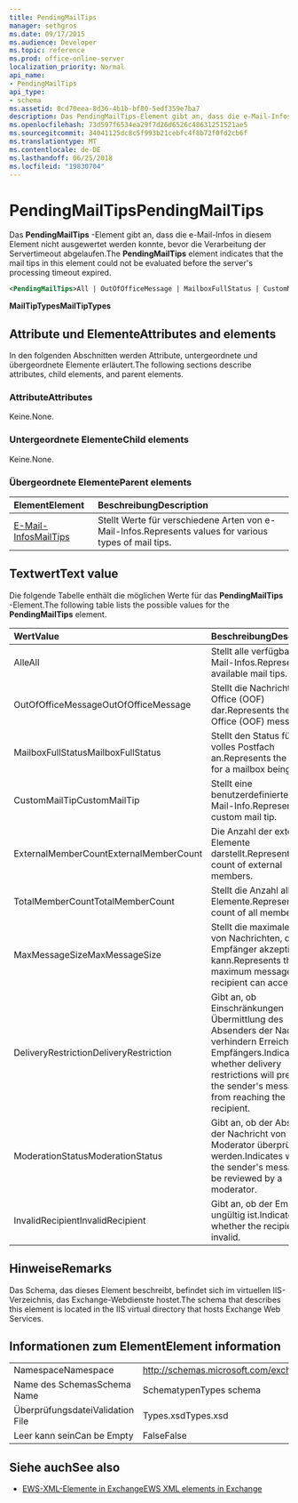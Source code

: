 ```yaml
---
title: PendingMailTips
manager: sethgros
ms.date: 09/17/2015
ms.audience: Developer
ms.topic: reference
ms.prod: office-online-server
localization_priority: Normal
api_name:
- PendingMailTips
api_type:
- schema
ms.assetid: 0cd70eea-8d36-4b1b-bf80-5edf359e7ba7
description: Das PendingMailTips-Element gibt an, dass die e-Mail-Infos in diesem Element nicht ausgewertet werden konnte, bevor die Verarbeitung der Servertimeout abgelaufen.
ms.openlocfilehash: 73d597f6534ea29f7d26d6526c48631251521ae5
ms.sourcegitcommit: 34041125dc8c5f993b21cebfc4f8b72f0fd2cb6f
ms.translationtype: MT
ms.contentlocale: de-DE
ms.lasthandoff: 06/25/2018
ms.locfileid: "19830704"
---
```

# <a name="pendingmailtips"></a><span data-ttu-id="88f1d-103">PendingMailTips</span><span class="sxs-lookup"><span data-stu-id="88f1d-103">PendingMailTips</span></span>

<span data-ttu-id="88f1d-104">Das **PendingMailTips** -Element gibt an, dass die e-Mail-Infos in diesem Element nicht ausgewertet werden konnte, bevor die Verarbeitung der Servertimeout abgelaufen.</span><span class="sxs-lookup"><span data-stu-id="88f1d-104">The **PendingMailTips** element indicates that the mail tips in this element could not be evaluated before the server's processing timeout expired.</span></span> 
  
```XML
<PendingMailTips>All | OutOfOfficeMessage | MailboxFullStatus | CustomMailTip | ExternalMemberCount | TotalMemberCount | MaxMessageSize | DeliveryRestriction | ModerateStatus | InvalidRecipient</PendingMailTips>
```

 <span data-ttu-id="88f1d-105">**MailTipTypes**</span><span class="sxs-lookup"><span data-stu-id="88f1d-105">**MailTipTypes**</span></span>
## <a name="attributes-and-elements"></a><span data-ttu-id="88f1d-106">Attribute und Elemente</span><span class="sxs-lookup"><span data-stu-id="88f1d-106">Attributes and elements</span></span>

<span data-ttu-id="88f1d-107">In den folgenden Abschnitten werden Attribute, untergeordnete und übergeordnete Elemente erläutert.</span><span class="sxs-lookup"><span data-stu-id="88f1d-107">The following sections describe attributes, child elements, and parent elements.</span></span>
  
### <a name="attributes"></a><span data-ttu-id="88f1d-108">Attribute</span><span class="sxs-lookup"><span data-stu-id="88f1d-108">Attributes</span></span>

<span data-ttu-id="88f1d-109">Keine.</span><span class="sxs-lookup"><span data-stu-id="88f1d-109">None.</span></span>
  
### <a name="child-elements"></a><span data-ttu-id="88f1d-110">Untergeordnete Elemente</span><span class="sxs-lookup"><span data-stu-id="88f1d-110">Child elements</span></span>

<span data-ttu-id="88f1d-111">Keine.</span><span class="sxs-lookup"><span data-stu-id="88f1d-111">None.</span></span>
  
### <a name="parent-elements"></a><span data-ttu-id="88f1d-112">Übergeordnete Elemente</span><span class="sxs-lookup"><span data-stu-id="88f1d-112">Parent elements</span></span>

|<span data-ttu-id="88f1d-113">**Element**</span><span class="sxs-lookup"><span data-stu-id="88f1d-113">**Element**</span></span>|<span data-ttu-id="88f1d-114">**Beschreibung**</span><span class="sxs-lookup"><span data-stu-id="88f1d-114">**Description**</span></span>|
|:-----|:-----|
|[<span data-ttu-id="88f1d-115">E-Mail-Infos</span><span class="sxs-lookup"><span data-stu-id="88f1d-115">MailTips</span></span>](mailtips.md) <br/> |<span data-ttu-id="88f1d-116">Stellt Werte für verschiedene Arten von e-Mail-Infos.</span><span class="sxs-lookup"><span data-stu-id="88f1d-116">Represents values for various types of mail tips.</span></span>  <br/> |
   
## <a name="text-value"></a><span data-ttu-id="88f1d-117">Textwert</span><span class="sxs-lookup"><span data-stu-id="88f1d-117">Text value</span></span>

<span data-ttu-id="88f1d-118">Die folgende Tabelle enthält die möglichen Werte für das **PendingMailTips** -Element.</span><span class="sxs-lookup"><span data-stu-id="88f1d-118">The following table lists the possible values for the **PendingMailTips** element.</span></span> 
  
|<span data-ttu-id="88f1d-119">**Wert**</span><span class="sxs-lookup"><span data-stu-id="88f1d-119">**Value**</span></span>|<span data-ttu-id="88f1d-120">**Beschreibung**</span><span class="sxs-lookup"><span data-stu-id="88f1d-120">**Description**</span></span>|
|:-----|:-----|
|<span data-ttu-id="88f1d-121">Alle</span><span class="sxs-lookup"><span data-stu-id="88f1d-121">All</span></span>  <br/> |<span data-ttu-id="88f1d-122">Stellt alle verfügbaren e-Mail-Infos.</span><span class="sxs-lookup"><span data-stu-id="88f1d-122">Represents all available mail tips.</span></span>  <br/> |
|<span data-ttu-id="88f1d-123">OutOfOfficeMessage</span><span class="sxs-lookup"><span data-stu-id="88f1d-123">OutOfOfficeMessage</span></span>  <br/> |<span data-ttu-id="88f1d-124">Stellt die Nachricht Out of Office (OOF) dar.</span><span class="sxs-lookup"><span data-stu-id="88f1d-124">Represents the Out of Office (OOF) message.</span></span>  <br/> |
|<span data-ttu-id="88f1d-125">MailboxFullStatus</span><span class="sxs-lookup"><span data-stu-id="88f1d-125">MailboxFullStatus</span></span>  <br/> |<span data-ttu-id="88f1d-126">Stellt den Status für ein volles Postfach an.</span><span class="sxs-lookup"><span data-stu-id="88f1d-126">Represents the status for a mailbox being full.</span></span>  <br/> |
|<span data-ttu-id="88f1d-127">CustomMailTip</span><span class="sxs-lookup"><span data-stu-id="88f1d-127">CustomMailTip</span></span>  <br/> |<span data-ttu-id="88f1d-128">Stellt eine benutzerdefinierte e-Mail-Info.</span><span class="sxs-lookup"><span data-stu-id="88f1d-128">Represents a custom mail tip.</span></span>  <br/> |
|<span data-ttu-id="88f1d-129">ExternalMemberCount</span><span class="sxs-lookup"><span data-stu-id="88f1d-129">ExternalMemberCount</span></span>  <br/> |<span data-ttu-id="88f1d-130">Die Anzahl der externen Elemente darstellt.</span><span class="sxs-lookup"><span data-stu-id="88f1d-130">Represents the count of external members.</span></span>  <br/> |
|<span data-ttu-id="88f1d-131">TotalMemberCount</span><span class="sxs-lookup"><span data-stu-id="88f1d-131">TotalMemberCount</span></span>  <br/> |<span data-ttu-id="88f1d-132">Stellt die Anzahl aller Elemente.</span><span class="sxs-lookup"><span data-stu-id="88f1d-132">Represents the count of all members.</span></span>  <br/> |
|<span data-ttu-id="88f1d-133">MaxMessageSize</span><span class="sxs-lookup"><span data-stu-id="88f1d-133">MaxMessageSize</span></span>  <br/> |<span data-ttu-id="88f1d-134">Stellt die maximale Größe von Nachrichten, die ein Empfänger akzeptieren kann.</span><span class="sxs-lookup"><span data-stu-id="88f1d-134">Represents the maximum message size a recipient can accept.</span></span>  <br/> |
|<span data-ttu-id="88f1d-135">DeliveryRestriction</span><span class="sxs-lookup"><span data-stu-id="88f1d-135">DeliveryRestriction</span></span>  <br/> |<span data-ttu-id="88f1d-136">Gibt an, ob Einschränkungen Übermittlung des Absenders der Nachricht verhindern Erreichen des Empfängers.</span><span class="sxs-lookup"><span data-stu-id="88f1d-136">Indicates whether delivery restrictions will prevent the sender's message from reaching the recipient.</span></span>  <br/> |
|<span data-ttu-id="88f1d-137">ModerationStatus</span><span class="sxs-lookup"><span data-stu-id="88f1d-137">ModerationStatus</span></span>  <br/> |<span data-ttu-id="88f1d-138">Gibt an, ob der Absender der Nachricht von einem Moderator überprüft werden.</span><span class="sxs-lookup"><span data-stu-id="88f1d-138">Indicates whether the sender's message will be reviewed by a moderator.</span></span>  <br/> |
|<span data-ttu-id="88f1d-139">InvalidRecipient</span><span class="sxs-lookup"><span data-stu-id="88f1d-139">InvalidRecipient</span></span>  <br/> |<span data-ttu-id="88f1d-140">Gibt an, ob der Empfänger ungültig ist.</span><span class="sxs-lookup"><span data-stu-id="88f1d-140">Indicates whether the recipient is invalid.</span></span>  <br/> |
   
## <a name="remarks"></a><span data-ttu-id="88f1d-141">Hinweise</span><span class="sxs-lookup"><span data-stu-id="88f1d-141">Remarks</span></span>

<span data-ttu-id="88f1d-142">Das Schema, das dieses Element beschreibt, befindet sich im virtuellen IIS-Verzeichnis, das Exchange-Webdienste hostet.</span><span class="sxs-lookup"><span data-stu-id="88f1d-142">The schema that describes this element is located in the IIS virtual directory that hosts Exchange Web Services.</span></span>
  
## <a name="element-information"></a><span data-ttu-id="88f1d-143">Informationen zum Element</span><span class="sxs-lookup"><span data-stu-id="88f1d-143">Element information</span></span>

|||
|:-----|:-----|
|<span data-ttu-id="88f1d-144">Namespace</span><span class="sxs-lookup"><span data-stu-id="88f1d-144">Namespace</span></span>  <br/> |http://schemas.microsoft.com/exchange/services/2006/types  <br/> |
|<span data-ttu-id="88f1d-145">Name des Schemas</span><span class="sxs-lookup"><span data-stu-id="88f1d-145">Schema Name</span></span>  <br/> |<span data-ttu-id="88f1d-146">Schematypen</span><span class="sxs-lookup"><span data-stu-id="88f1d-146">Types schema</span></span>  <br/> |
|<span data-ttu-id="88f1d-147">Überprüfungsdatei</span><span class="sxs-lookup"><span data-stu-id="88f1d-147">Validation File</span></span>  <br/> |<span data-ttu-id="88f1d-148">Types.xsd</span><span class="sxs-lookup"><span data-stu-id="88f1d-148">Types.xsd</span></span>  <br/> |
|<span data-ttu-id="88f1d-149">Leer kann sein</span><span class="sxs-lookup"><span data-stu-id="88f1d-149">Can be Empty</span></span>  <br/> |<span data-ttu-id="88f1d-150">False</span><span class="sxs-lookup"><span data-stu-id="88f1d-150">False</span></span>  <br/> |
   
## <a name="see-also"></a><span data-ttu-id="88f1d-151">Siehe auch</span><span class="sxs-lookup"><span data-stu-id="88f1d-151">See also</span></span>



- [<span data-ttu-id="88f1d-152">EWS-XML-Elemente in Exchange</span><span class="sxs-lookup"><span data-stu-id="88f1d-152">EWS XML elements in Exchange</span></span>](ews-xml-elements-in-exchange.md)

